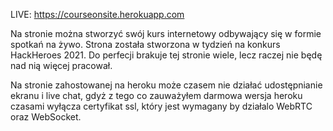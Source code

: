 LIVE: https://courseonsite.herokuapp.com

Na stronie można stworzyć swój kurs internetowy odbywający się w formie spotkań na żywo.
Strona została stworzona w tydzień na konkurs HackHeroes 2021.
Do perfecji brakuje tej stronie wiele, lecz raczej nie będę nad nią więcej pracował.


Na stronie zahostowanej na heroku może czasem nie działać udostępnianie ekranu i live chat,
gdyż z tego co zauważyłem darmowa wersja heroku czasami wyłącza certyfikat ssl,
który jest wymagany by działalo WebRTC oraz WebSocket.
